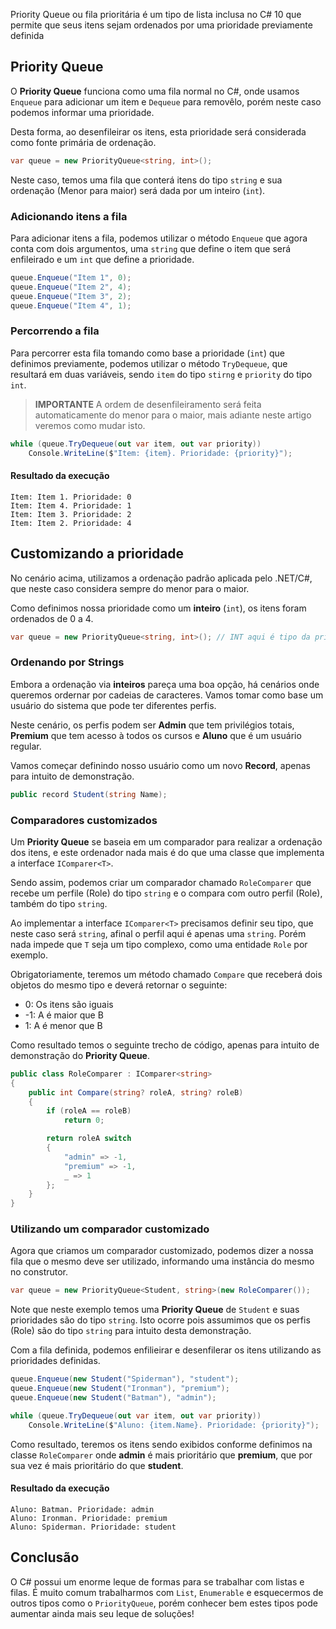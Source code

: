 Priority Queue ou fila prioritária é um tipo de lista inclusa no C# 10 que permite que seus itens sejam ordenados por uma prioridade previamente definida

## Priority Queue
O **Priority Queue** funciona como uma fila normal no C#, onde usamos `Enqueue` para adicionar um item e `Dequeue` para removêlo, porém neste caso podemos informar uma prioridade.

Desta forma, ao desenfileirar os itens, esta prioridade será considerada como fonte primária de ordenação.

```csharp
var queue = new PriorityQueue<string, int>();
```

Neste caso, temos uma fila que conterá itens do tipo `string` e sua ordenação (Menor para maior) será dada por um inteiro (`int`).

### Adicionando itens a fila
Para adicionar itens a fila, podemos utilizar o método `Enqueue` que agora conta com dois argumentos, uma `string` que define o item que será enfileirado e um `int` que define a prioridade.

```csharp
queue.Enqueue("Item 1", 0);
queue.Enqueue("Item 2", 4);
queue.Enqueue("Item 3", 2);
queue.Enqueue("Item 4", 1);
```

### Percorrendo a fila
Para percorrer esta fila tomando como base a prioridade (`int`) que definimos previamente, podemos utilizar o método `TryDequeue`, que resultará em duas variáveis, sendo `item` do tipo `stirng`  e `priority` do tipo `int`.

> **IMPORTANTE** A ordem de desenfileiramento será feita automaticamente do menor para o maior, mais adiante neste artigo veremos como mudar isto.

```csharp
while (queue.TryDequeue(out var item, out var priority)) 
    Console.WriteLine($"Item: {item}. Prioridade: {priority}");
```

#### Resultado da execução
```
Item: Item 1. Prioridade: 0
Item: Item 4. Prioridade: 1
Item: Item 3. Prioridade: 2
Item: Item 2. Prioridade: 4
``` 

## Customizando a prioridade
No cenário acima, utilizamos a ordenação padrão aplicada pelo .NET/C#, que neste caso considera sempre do menor para o maior.

Como definimos nossa prioridade como um **inteiro** (`int`), os itens foram ordenados de 0 a 4.

```csharp
var queue = new PriorityQueue<string, int>(); // INT aqui é tipo da prioridade
```

### Ordenando por Strings
Embora a ordenação via **inteiros** pareça uma boa opção, há cenários onde queremos ordernar por cadeias de caracteres. Vamos tomar como base um usuário do sistema que pode ter diferentes perfis.

Neste cenário, os perfis podem ser **Admin** que tem privilégios totais, **Premium** que tem acesso à todos os cursos e **Aluno** que é um usuário regular.

Vamos começar definindo nosso usuário como um novo **Record**, apenas para intuito de demonstração.

```csharp
public record Student(string Name);
```

### Comparadores customizados
Um **Priority Queue** se baseia em um comparador para realizar a ordenação dos itens, e este ordenador nada mais é do que uma classe que implementa a interface `IComparer<T>`.

Sendo assim, podemos criar um comparador chamado `RoleComparer` que recebe um perfile (Role) do tipo `string` e o compara com outro perfil (Role), também do tipo `string`.

Ao implementar a interface `IComparer<T>` precisamos definir seu tipo, que neste caso será `string`, afinal o perfil aqui é apenas uma `string`. Porém nada impede que `T` seja um tipo complexo, como uma entidade `Role` por exemplo.

Obrigatoriamente, teremos um método chamado `Compare` que receberá dois objetos do mesmo tipo e deverá retornar o seguinte:
* 0: Os itens são iguais
* -1: A é maior que B
* 1: A é menor que B

Como resultado temos o seguinte trecho de código, apenas para intuito de demonstração do **Priority Queue**.

```csharp
public class RoleComparer : IComparer<string>
{
    public int Compare(string? roleA, string? roleB)
    {
        if (roleA == roleB)
            return 0;

        return roleA switch
        {
            "admin" => -1,
            "premium" => -1,
            _ => 1
        };
    }
}
```

### Utilizando um comparador customizado
Agora que criamos um comparador customizado, podemos dizer a nossa fila que o mesmo deve ser utilizado, informando uma instância do mesmo no construtor.

```csharp
var queue = new PriorityQueue<Student, string>(new RoleComparer());
```

Note que neste exemplo temos uma **Priority Queue** de `Student` e suas prioridades são do tipo `string`. Isto ocorre pois assumimos que os perfis (Role) são do tipo `string` para intuito desta demonstração.

Com a fila definida, podemos enfilieirar e desenfilerar os itens utilizando as prioridades definidas.

```csharp
queue.Enqueue(new Student("Spiderman"), "student");
queue.Enqueue(new Student("Ironman"), "premium");
queue.Enqueue(new Student("Batman"), "admin");

while (queue.TryDequeue(out var item, out var priority))
    Console.WriteLine($"Aluno: {item.Name}. Prioridade: {priority}");
```

Como resultado, teremos os itens sendo exibidos conforme definimos na classe `RoleComparer` onde **admin** é mais prioritário que **premium**, que por sua vez é mais prioritário do que **student**.

#### Resultado da execução
```
Aluno: Batman. Prioridade: admin
Aluno: Ironman. Prioridade: premium
Aluno: Spiderman. Prioridade: student
```

## Conclusão
O C# possui um enorme leque de formas para se trabalhar com listas e filas. É muito comum trabalharmos com `List`, `Enumerable` e esquecermos de outros tipos como o `PriorityQueue`, porém conhecer bem estes tipos pode aumentar ainda mais seu leque de soluções!